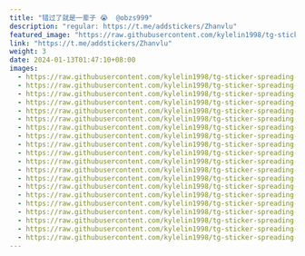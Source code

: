 ```yaml
---
title: "错过了就是一辈子 😭  @obzs999"
description: "regular: https://t.me/addstickers/Zhanvlu"
featured_image: "https://raw.githubusercontent.com/kylelin1998/tg-sticker-spreading-worldwide-images/main/img/834cb5e3-d25e-4105-bb88-56af0586668f.jpg"
link: "https://t.me/addstickers/Zhanvlu"
weight: 3
date: 2024-01-13T01:47:10+08:00
images:
  - https://raw.githubusercontent.com/kylelin1998/tg-sticker-spreading-worldwide-images/main/img/834cb5e3-d25e-4105-bb88-56af0586668f.jpg
  - https://raw.githubusercontent.com/kylelin1998/tg-sticker-spreading-worldwide-images/main/img/9e39aef7-7023-46cc-8c27-e8c97f2a52d9.jpg
  - https://raw.githubusercontent.com/kylelin1998/tg-sticker-spreading-worldwide-images/main/img/1377236e-3f51-4e2e-8638-79ba29835c93.jpg
  - https://raw.githubusercontent.com/kylelin1998/tg-sticker-spreading-worldwide-images/main/img/556fab92-d8e6-42c3-b383-68cd7067ae34.jpg
  - https://raw.githubusercontent.com/kylelin1998/tg-sticker-spreading-worldwide-images/main/img/da823bc9-28f8-4a70-993e-54fba6b6b85a.jpg
  - https://raw.githubusercontent.com/kylelin1998/tg-sticker-spreading-worldwide-images/main/img/720428ac-39c6-4f3f-8717-29863350ca1e.jpg
  - https://raw.githubusercontent.com/kylelin1998/tg-sticker-spreading-worldwide-images/main/img/d7c3c0af-ea1b-4a29-95fa-17043e2ce9e5.jpg
  - https://raw.githubusercontent.com/kylelin1998/tg-sticker-spreading-worldwide-images/main/img/08beadd9-e8d1-4706-94d1-e6da7054f507.jpg
  - https://raw.githubusercontent.com/kylelin1998/tg-sticker-spreading-worldwide-images/main/img/dd679998-a9f8-4467-9b13-e7743ae09252.jpg
  - https://raw.githubusercontent.com/kylelin1998/tg-sticker-spreading-worldwide-images/main/img/48b55e5c-7ebf-44ee-83ec-00228cf710e3.jpg
  - https://raw.githubusercontent.com/kylelin1998/tg-sticker-spreading-worldwide-images/main/img/98ccbaa2-80d3-4768-be01-94861ad8552e.jpg
  - https://raw.githubusercontent.com/kylelin1998/tg-sticker-spreading-worldwide-images/main/img/7dc71c5b-f16d-4923-834e-dace804b38c0.jpg
  - https://raw.githubusercontent.com/kylelin1998/tg-sticker-spreading-worldwide-images/main/img/fb05f90d-26a3-475c-9668-d24a6b2475c9.jpg
  - https://raw.githubusercontent.com/kylelin1998/tg-sticker-spreading-worldwide-images/main/img/9172eac0-c562-4381-b5bd-613c1bdab3b8.jpg
  - https://raw.githubusercontent.com/kylelin1998/tg-sticker-spreading-worldwide-images/main/img/335ad8cd-e6ef-4f36-9c7f-8632a57ee16d.jpg
  - https://raw.githubusercontent.com/kylelin1998/tg-sticker-spreading-worldwide-images/main/img/b3b6e5b6-392d-4004-9c64-1da4ccc5d596.jpg
  - https://raw.githubusercontent.com/kylelin1998/tg-sticker-spreading-worldwide-images/main/img/25e7d5e7-c605-4029-81bc-969897fbbe15.jpg
  - https://raw.githubusercontent.com/kylelin1998/tg-sticker-spreading-worldwide-images/main/img/0a532cad-f11d-4001-83e6-435d5dcdf9cf.jpg
  - https://raw.githubusercontent.com/kylelin1998/tg-sticker-spreading-worldwide-images/main/img/c6f1a9d3-4781-420a-96ce-3f21da560f41.jpg
  - https://raw.githubusercontent.com/kylelin1998/tg-sticker-spreading-worldwide-images/main/img/b6147315-aa34-4a36-95a9-9535ca7bd23f.jpg
---
```

